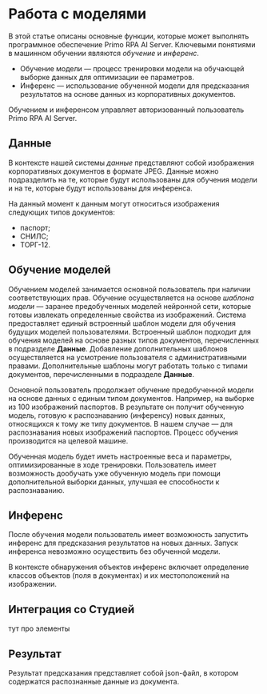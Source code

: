 # Работа с моделями

В этой статье описаны основные функции, которые может выполнять программное обеспечение Primo RPA AI Server. Ключевыми понятиями в машинном обучении являются *обучение* и *инференс*. 

* Обучение модели — процесс тренировки модели на обучающей выборке данных для оптимизации ее параметров.
* Инференс — использование обученной модели для предсказания результатов на основе данных из корпоративных документов.

Обучением и инференсом управляет авторизованный пользователь Primo RPA AI Server.

## Данные

В контексте нашей системы *данные* представляют собой изображения корпоративных документов в формате JPEG. Данные можно подразделить на те, которые будут использованы для обучения модели и на те, которые будут использованы для инференса.

На данный момент к данным могут относиться изображения следующих типов документов:
* паспорт;
* СНИЛС;
* ТОРГ-12.

## Обучение моделей

Обучением моделей занимается основной пользователь при наличии соответствующих прав. Обучение осуществляется на основе *шаблона модели* — заранее предобученных моделей нейронной сети, которые готовы извлекать определенные свойства из изображений. Система предоставляет единый встроенный шаблон модели для обучения будущих моделей пользователями. Встроенный шаблон подходит для обучения моделей на основе разных типов документов, перечисленных в подразделе **Данные**. Добавление дополнительных шаблонов осуществляется на усмотрение пользователя с административными правами. Дополнительные шаблоны могут работать только с типами документов, перечисленными в подразделе **Данные**.

Основной пользователь продолжает обучение предобученной модели на основе данных с единым типом документов. Например, на выборке из 100 изображений паспортов. В результате он получит обученную модель, готовую к распознаванию (инференсу) новых данных, относящихся к тому же типу документов. В нашем случае — для распознавания новых изображений паспортов. Процесс обучения производится на целевой машине.

Обученная модель будет иметь настроенные веса и параметры, оптимизированные в ходе тренировки. Пользователь имеет возможность дообучать уже обученную модель при помощи дополнительной выборки данных, улучшая ее способности к распознаванию.


## Инференс

После обучения модели пользователь имеет возможность запустить инференс для предсказания результатов на новых данных. Запуск инференса невозможно осуществить без обученной модели.

В контексте обнаружения объектов инференс включает определение классов объектов (поля в документах) и их местоположений на изображении. 



## Интеграция со Студией

тут про элементы

## Результат

Результат предсказания представляет собой json-файл, в котором содержатся распознанные данные из документа.
